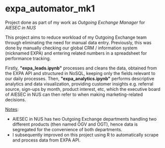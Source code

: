 # expa_automator_mk1
Project done as part of my work as <i>Outgoing Exchange Manager</i> for <i>AIESEC in NUS</i>

This project aims to reduce workload of my Outgoing Exchange team through eliminating the need for manual data entry. Previously, this was done by manually checking our global CRM / information system (nicknamed EXPA) and entering related numbers in a spreadsheet for performance tracking.

Firstly, <b>"expa_leads.ipynb"</b> processes and cleans the data, obtained from the EXPA API and structured in NoSQL, keeping only the fields relevant to our daily processes. Then, <b>"expa_analytics.ipynb"</b> performs descriptive analytics and data visualization, providing customer insights e.g. referral source, sign-ups by month, product interest, etc, which the executive board of AIESEC in NUS can then refer to when making marketing-related decisions.

<u>Notes</u>:
- AIESEC in NUS has two Outgoing Exchange departments handling two different products (then named OGV and OGT), hence data is segregated for the convenience of both departments.
- I subsequently improved on this project using R to automatically scrape and process data from EXPA API.
